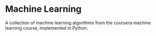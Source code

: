 Machine Learning
==

A collection of machine learning algorithms from the coursera machine learning course, implemented in Python.
